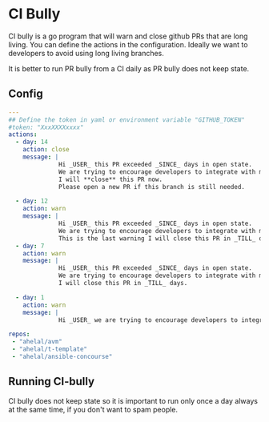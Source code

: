 # CI Bully

CI bully is a go program that will warn and close github PRs that are long living. You can define the actions in the configuration.
Ideally we want to developers to avoid using long living branches.

It is better to run PR bully from a CI daily as PR bully does not keep state.

## Config
```yaml
---
## Define the token in yaml or environment variable "GITHUB_TOKEN"
#token: "XxxXXXXxxxx"
actions:
  - day: 14
    action: close
    message: |
              Hi _USER_ this PR exceeded _SINCE_ days in open state.
              We are trying to encourage developers to integrate with master quicker ideally daily.
              I will **close** this PR now.
              Please open a new PR if this branch is still needed.

  - day: 12
    action: warn
    message: |
              Hi _USER_ this PR exceeded _SINCE_ days in open state.
              We are trying to encourage developers to integrate with master quicker ideally daily.
              This is the last warning I will close this PR in _TILL_ days.
  - day: 7
    action: warn
    message: |
              Hi _USER_ this PR exceeded _SINCE_ days in open state.
              We are trying to encourage developers to integrate with master quicker ideally daily.
              I will close this PR in _TILL_ days.

  - day: 1
    action: warn
    message: |
              Hi _USER_ we are trying to encourage developers to integrate with master quicker ideally daily.

repos:
 - "ahelal/avm"
 - "ahelal/t-template"
 - "ahelal/ansible-concourse"
```

## Running CI-bully

CI bully does not keep state so it is important to run only once a day always at the same time, if you don't want to spam people.
